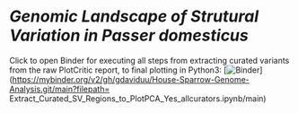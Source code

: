 # ***Genomic Landscape of Strutural Variation in ***Passer domesticus******

Click to open Binder for executing all steps from extracting curated variants from the raw PlotCritic report, to final plotting in Python3:
[![Binder](https://mybinder.org/badge_logo.svg)](https://mybinder.org/v2/gh/gdaviduu/House-Sparrow-Genome-Analysis.git/main?filepath= Extract_Curated_SV_Regions_to_PlotPCA_Yes_allcurators.ipynb/main)
